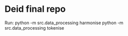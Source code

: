 # Deid final repo
Run:
python -m src.data_processing harmonise
python -m src.data_processing tokenise
